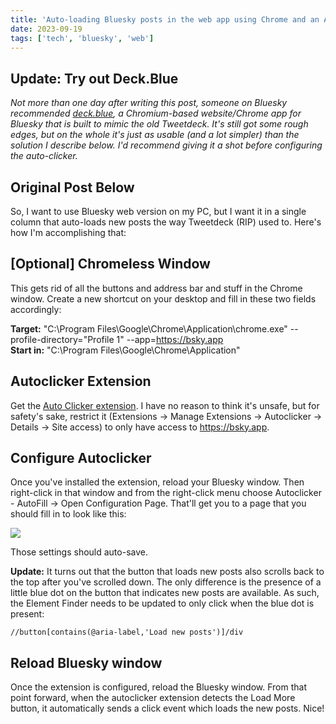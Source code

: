 ```yaml
---
title: 'Auto-loading Bluesky posts in the web app using Chrome and an Auto Click extension'
date: 2023-09-19
tags: ['tech', 'bluesky', 'web']
---
```


## Update: Try out Deck.Blue

_Not more than one day after writing this post, someone on Bluesky recommended [deck.blue](https://deck.blue), a Chromium-based website/Chrome app for Bluesky that is built to mimic the old Tweetdeck. It's still got some rough edges, but on the whole it's just as usable (and a lot simpler) than the solution I describe below. I'd recommend giving it a shot before configuring the auto-clicker._

## Original Post Below

So, I want to use Bluesky web version on my PC, but I want it in a single column that auto-loads new posts the way Tweetdeck (RIP) used to. Here's how I'm accomplishing that:

## \[Optional\] Chromeless Window

This gets rid of all the buttons and address bar and stuff in the Chrome window. Create a new shortcut on your desktop and fill in these two fields accordingly:

**Target:** "C:\\Program Files\\Google\\Chrome\\Application\\chrome.exe" --profile-directory="Profile 1" --app=https://bsky.app  
**Start in:** "C:\\Program Files\\Google\\Chrome\\Application"

## Autoclicker Extension

Get the [Auto Clicker extension](https://getautoclicker.com/). I have no reason to think it's unsafe, but for safety's sake, restrict it (Extensions -> Manage Extensions -> Autoclicker -> Details -> Site access) to only have access to https://bsky.app.

## Configure Autoclicker

Once you've installed the extension, reload your Bluesky window. Then right-click in that window and from the right-click menu choose Autoclicker - AutoFill -> Open Configuration Page. That'll get you to a page that you should fill in to look like this:

![](/images/2023/autoclick_config.png)

Those settings should auto-save.

**Update:** It turns out that the button that loads new posts also scrolls back to the top after you've scrolled down. The only difference is the presence of a little blue dot on the button that indicates new posts are available. As such, the Element Finder needs to be updated to only click when the blue dot is present:

```
//button[contains(@aria-label,'Load new posts')]/div
```

## Reload Bluesky window

Once the extension is configured, reload the Bluesky window. From that point forward, when the autoclicker extension detects the Load More button, it automatically sends a click event which loads the new posts. Nice!
